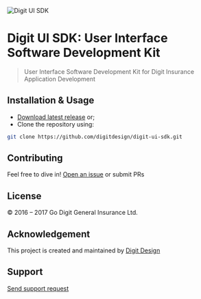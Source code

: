![Digit UI SDK](https://privacdn.com/godigit/digit-ui-sdk.png)
# Digit UI SDK: User Interface Software Development Kit
> User Interface Software Development Kit for Digit Insurance Application Development

## Installation & Usage
- [Download latest release](https://github.com/digitdesign/digit-ui-sdk/archive/master.zip) or;
- Clone the repository using:
```sh
git clone https://github.com/digitdesign/digit-ui-sdk.git
```

## Contributing
Feel free to dive in! [Open an issue](https://github.com/digitdesign/digit-ui-sdk/issues/new/) or submit PRs

## License
© 2016 – 2017 Go Digit General Insurance Ltd.

## Acknowledgement
This project is created and maintained by [Digit Design](https://godigit.design/)

## Support
[Send support request](mailto:shaan.shivanandan@godigit.com?Subject=Support%3A%20Digit%20UI%20SDK)